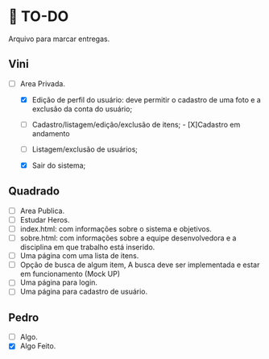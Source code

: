 # :scroll: TO-DO
Arquivo para marcar entregas.
## Vini
- [ ] Area Privada.
  - [X] Edição de perfil do usuário: deve permitir o cadastro de uma foto e a exclusão da conta do usuário;
  - [ ] Cadastro/listagem/edição/exclusão de itens;
         - [X]Cadastro em andamento
        
  - [ ] Listagem/exclusão de usuários;
  - [X] Sair do sistema;
 
## Quadrado
- [ ] Area Publica.
- [ ] Estudar Heros.
- [ ] index.html: com informações sobre o sistema e objetivos.
- [ ] sobre.html: com informações sobre a equipe desenvolvedora e a disciplina em que trabalho está inserido.
- [ ] Uma página com uma lista de itens.
- [ ] Opção de busca de algum item, A busca deve ser implementada e estar em funcionamento (Mock UP)
- [ ] Uma página para login.
- [ ] Uma página para cadastro de usuário.

## Pedro
- [ ] Algo.
- [X] Algo Feito.
